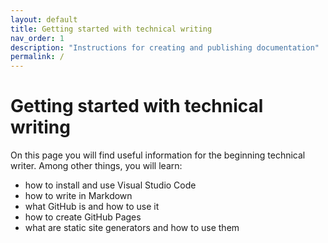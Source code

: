 ```yaml
---
layout: default
title: Getting started with technical writing
nav_order: 1
description: "Instructions for creating and publishing documentation"
permalink: /
---
```




# Getting started with technical writing

On this page you will find useful information for the beginning technical writer. Among other things, you will learn: 

* how to install and use Visual Studio Code
* how to write in Markdown
* what GitHub is and how to use it
* how to create GitHub Pages
* what are static site generators and how to use them



